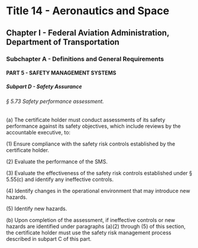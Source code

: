 
# Title 14 - Aeronautics and Space
## Chapter I - Federal Aviation Administration, Department of Transportation
### Subchapter A - Definitions and General Requirements
#### PART 5 - SAFETY MANAGEMENT SYSTEMS
##### Subpart D - Safety Assurance
###### § 5.73 Safety performance assessment.

(a) The certificate holder must conduct assessments of its safety performance against its safety objectives, which include reviews by the accountable executive, to:

(1) Ensure compliance with the safety risk controls established by the certificate holder.

(2) Evaluate the performance of the SMS.

(3) Evaluate the effectiveness of the safety risk controls established under § 5.55(c) and identify any ineffective controls.

(4) Identify changes in the operational environment that may introduce new hazards.

(5) Identify new hazards.

(b) Upon completion of the assessment, if ineffective controls or new hazards are identified under paragraphs (a)(2) through (5) of this section, the certificate holder must use the safety risk management process described in subpart C of this part.
